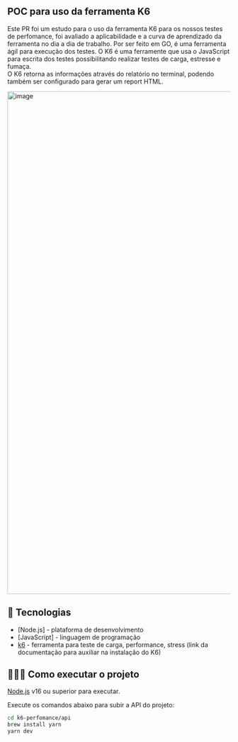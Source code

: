 ## POC para uso da ferramenta K6
Este PR foi um estudo para o uso da ferramenta K6 para os nossos testes de perfomance, foi avaliado a aplicabilidade e a curva de aprendizado da ferramenta no dia a dia de trabalho. 
Por ser feito em GO, é uma ferramenta ágil para execução dos testes. O K6 é uma ferramente que usa o JavaScript para escrita dos testes possibilitando realizar testes de carga, estresse e fumaça. <br>
O K6 retorna as informações através do relatório no terminal, podendo também ser configurado para gerar um report HTML. <br> 

<img width="1136" alt="image" src="https://github.com/QA-NUPED/k6-performance/assets/108770094/dd32574d-2d6e-4222-901d-38322d7856a8">

## 🚀 Tecnologias

- [Node.js] - plataforma de desenvolvimento
- [JavaScript] - linguagem de programação
- [k6](https://k6.io/docs/) - ferramenta para teste de carga, performance, stress (link da documentação para auxiliar na instalação do K6) 

## 👨🏻‍💻 Como executar o projeto

[Node.js](https://nodejs.org/) v16 ou superior para executar.

Execute os comandos abaixo para subir a API do projeto:

```sh
cd k6-perfomance/api
brew install yarn 
yarn dev
